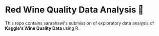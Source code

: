 # Red Wine Quality Data Analysis 🍷
This repo contains saraahawi's submission of exploratory data analysis of **Kaggle's Wine Quality Data** using R. 

